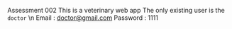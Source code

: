 Assessment 002 
This is a veterinary web app
The only existing user is the ```doctor``` \n
Email : doctor@gmail.com
Password : 1111 
